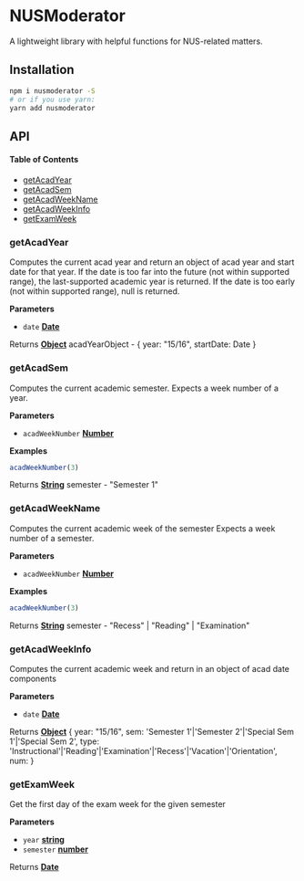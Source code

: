 # NUSModerator

A lightweight library with helpful functions for NUS-related matters.

## Installation

```sh
npm i nusmoderator -S
# or if you use yarn:
yarn add nusmoderator
```

## API

<!-- Generated by documentation.js. Update this documentation by updating the source code. -->

#### Table of Contents

-   [getAcadYear](#getacadyear)
-   [getAcadSem](#getacadsem)
-   [getAcadWeekName](#getacadweekname)
-   [getAcadWeekInfo](#getacadweekinfo)
-   [getExamWeek](#getexamweek)

### getAcadYear

Computes the current acad year and return an object of acad year and start date for that year.
If the date is too far into the future (not within supported range),
the last-supported academic year is returned.
If the date is too early (not within supported range), null is returned.

**Parameters**

-   `date` **[Date](https://developer.mozilla.org/docs/Web/JavaScript/Reference/Global_Objects/Date)** 

Returns **[Object](https://developer.mozilla.org/docs/Web/JavaScript/Reference/Global_Objects/Object)** acadYearObject - { year: "15/16", startDate: Date }

### getAcadSem

Computes the current academic semester.
Expects a week number of a year.

**Parameters**

-   `acadWeekNumber` **[Number](https://developer.mozilla.org/docs/Web/JavaScript/Reference/Global_Objects/Number)** 

**Examples**

```javascript
acadWeekNumber(3)
```

Returns **[String](https://developer.mozilla.org/docs/Web/JavaScript/Reference/Global_Objects/String)** semester - "Semester 1"

### getAcadWeekName

Computes the current academic week of the semester
Expects a week number of a semester.

**Parameters**

-   `acadWeekNumber` **[Number](https://developer.mozilla.org/docs/Web/JavaScript/Reference/Global_Objects/Number)** 

**Examples**

```javascript
acadWeekNumber(3)
```

Returns **[String](https://developer.mozilla.org/docs/Web/JavaScript/Reference/Global_Objects/String)** semester - "Recess" | "Reading" | "Examination"

### getAcadWeekInfo

Computes the current academic week and return in an object of acad date components

**Parameters**

-   `date` **[Date](https://developer.mozilla.org/docs/Web/JavaScript/Reference/Global_Objects/Date)** 

Returns **[Object](https://developer.mozilla.org/docs/Web/JavaScript/Reference/Global_Objects/Object)** {
year: "15/16",
sem: 'Semester 1'|'Semester 2'|'Special Sem 1'|'Special Sem 2',
type: 'Instructional'|'Reading'|'Examination'|'Recess'|'Vacation'|'Orientation',
num: <weekNum>
}

### getExamWeek

Get the first day of the exam week for the given semester

**Parameters**

-   `year` **[string](https://developer.mozilla.org/docs/Web/JavaScript/Reference/Global_Objects/String)** 
-   `semester` **[number](https://developer.mozilla.org/docs/Web/JavaScript/Reference/Global_Objects/Number)** 

Returns **[Date](https://developer.mozilla.org/docs/Web/JavaScript/Reference/Global_Objects/Date)** 
